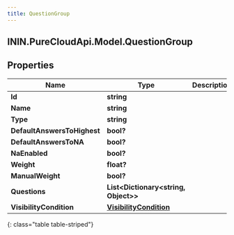 ```yaml
---
title: QuestionGroup
---
```

## ININ.PureCloudApi.Model.QuestionGroup

## Properties

|Name | Type | Description | Notes|
|------------ | ------------- | ------------- | -------------|
| **Id** | **string** |  | [optional] |
| **Name** | **string** |  | [optional] |
| **Type** | **string** |  | [optional] |
| **DefaultAnswersToHighest** | **bool?** |  | [optional] |
| **DefaultAnswersToNA** | **bool?** |  | [optional] |
| **NaEnabled** | **bool?** |  | [optional] |
| **Weight** | **float?** |  | [optional] |
| **ManualWeight** | **bool?** |  | [optional] |
| **Questions** | **List&lt;Dictionary&lt;string, Object&gt;&gt;** |  | [optional] |
| **VisibilityCondition** | [**VisibilityCondition**](VisibilityCondition.html) |  | [optional] |
{: class="table table-striped"}


